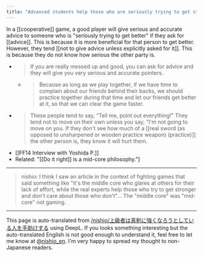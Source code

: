 ```yaml
---
title: "Advanced students help those who are seriously trying to get stronger."
---
```


In a [[cooperative]] game, a good player will give serious and accurate advice to someone who is "seriously trying to get better" if they ask for [[advice]]. This is because it is more beneficial for that person to get better.
However, they tend [[not to give advice unless explicitly asked for it]]. This is because they do not know how serious the other party is.

- > If you are really messed up and good, you can ask for advice and they will give you very serious and accurate pointers.
    - > Because as long as we play together, if we have time to complain about our friends behind their backs, we should practice together during that time and let our friends get better at it, so that we can clear the game faster.
- >  These people tend to say, "Tell me, point out everything!" They tend not to move on their own unless you say, "I'm not going to move on you. If they don't see how much of a [[real sword (as opposed to unsharpened or wooden practice weapon) (practice)]] the other person is, they know it will hurt them.
- [[FF14 Interview with Yoshida P.]]
- Related: "[[Do it right]] is a mid-core philosophy."]

---

> nishio: I think I saw an article in the context of fighting games that said something like "it's the middle core who glares at others for their lack of effort, while the real experts help those who try to get stronger and don't care about those who don't"...
The "middle core" was "mid-core" not gaming.


---
This page is auto-translated from [/nishio/上級者は真剣に強くなろうとしている人を手助けする](https://scrapbox.io/nishio/上級者は真剣に強くなろうとしている人を手助けする) using DeepL. If you looks something interesting but the auto-translated English is not good enough to understand it, feel free to let me know at [@nishio_en](https://twitter.com/nishio_en). I'm very happy to spread my thought to non-Japanese readers.
